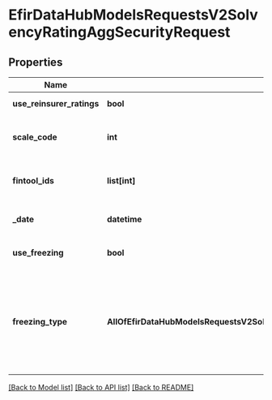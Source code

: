 # EfirDataHubModelsRequestsV2SolvencyRatingAggSecurityRequest

## Properties
Name | Type | Description | Notes
------------ | ------------- | ------------- | -------------
**use_reinsurer_ratings** | **bool** | Использовать рейтинги перестраховщиков | 
**scale_code** | **int** | Идентификатор соотношения шкал. Допустимые значения см. Rating/AggregationScaleRatios. | [optional] [default to 2]
**fintool_ids** | **list[int]** | Идентификаторы инструментов в базе Интерфакс;  Максимальное количество элементов: 100 | 
**_date** | **datetime** | Дата, на которую получаются рейтинги; по умолчанию текущая | [optional] 
**use_freezing** | **bool** | Использовать заморозку рейтингов BIG3 | [optional] [default to False]
**freezing_type** | **AllOfEfirDataHubModelsRequestsV2SolvencyRatingAggSecurityRequestFreezingType** | Способ заморозки рейтингов при useFreezing&#x3D;true:  - RussianObjects - заморозка рейтингов BIG3 для российских объектов рейтинга (по умолчанию),  - AllObjects - заморозка рейтингов BIG3 для всех объектов рейтинга.  RussianObjects  AllObjects | [optional] 

[[Back to Model list]](../README.md#documentation-for-models) [[Back to API list]](../README.md#documentation-for-api-endpoints) [[Back to README]](../README.md)

